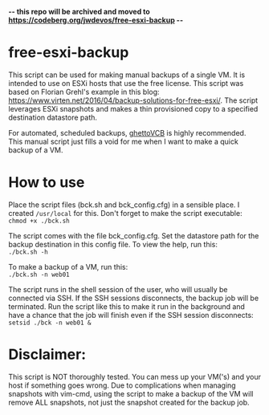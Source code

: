 **-- this repo will be archived and moved to https://codeberg.org/jwdevos/free-esxi-backup --**

# free-esxi-backup
This script can be used for making manual backups of a single VM. It is intended to use on ESXi hosts that use the free license. This script was based on Florian Grehl's example in this blog: https://www.virten.net/2016/04/backup-solutions-for-free-esxi/. The script leverages ESXi snapshots and makes a thin provisioned copy to a specified destination datastore path.

For automated, scheduled backups, [ghettoVCB](https://github.com/lamw/ghettoVCB) is highly recommended. This manual script just fills a void for me when I want to make a quick backup of a VM.

# How to use
Place the script files (bck.sh and bck_config.cfg) in a sensible place. I created `/usr/local` for this. Don't forget to make the script executable:  
```chmod +x ./bck.sh```

The script comes with the file bck_config.cfg. Set the datastore path for the backup destination in this config file. To view the help, run this:  
```./bck.sh -h```

To make a backup of a VM, run this:  
```./bck.sh -n web01```

The script runs in the shell session of the user, who will usually be connected via SSH. If the SSH sessions disconnects, the backup job will be terminated. Run the script like this to make it run in the background and have a chance that the job will finish even if the SSH session disconnects:  
```setsid ./bck -n web01 &```

# Disclaimer:
This script is NOT thoroughly tested. You can mess up your VM('s) and your host if something goes wrong. Due to complications when managing snapshots with vim-cmd, using the script to make a backup of the VM will remove ALL snapshots, not just the snapshot created for the backup job.
